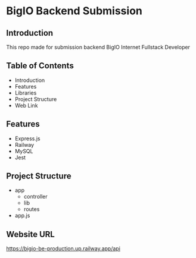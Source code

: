 # BigIO Backend Submission

## Introduction

This repo made for submission backend BigIO Internet Fullstack Developer

## Table of Contents

- Introduction
- Features
- Libraries
- Project Structure
- Web Link

## Features

- Express.js
- Railway
- MySQL
- Jest

## Project Structure

- app
  - controller
  - lib
  - routes
- app.js

## Website URL

https://bigio-be-production.up.railway.app/api
